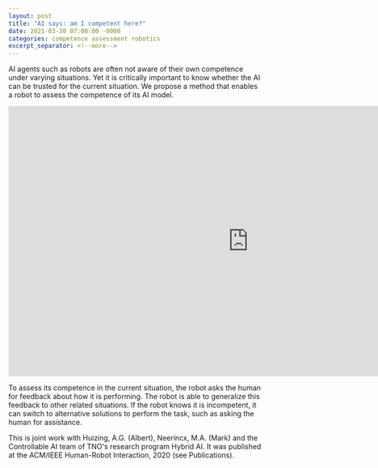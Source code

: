 ```yaml
---
layout: post
title: "AI says: am I competent here?"
date: 2021-03-20 07:00:00 -0000
categories: competence assessment robotics
excerpt_separator: <!--more-->
---
```


AI agents such as robots are often not aware of their own competence under varying situations. 
Yet it is critically important to know whether the AI can be trusted for the current situation. 
We propose a method that enables a robot to assess the competence of its AI model. 

<iframe width="949" height="534" src="https://www.youtube.com/embed/QfCP04utC14" frameborder="0" allow="accelerometer; autoplay; clipboard-write; encrypted-media; gyroscope; picture-in-picture" allowfullscreen></iframe>

<!--more-->

To assess its competence in the current situation, the robot asks the human for feedback about how it is performing. 
The robot is able to generalize this feedback to other related situations. 
If the robot knows it is incompetent, it can switch to alternative solutions to perform the task, such as asking the human for assistance.

This is joint work with Huizing, A.G. (Albert), Neerincx, M.A. (Mark) and the Controllable AI team of TNO's research program Hybrid AI. 
It was published at the ACM/IEEE Human-Robot Interaction, 2020 (see Publications).

